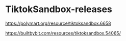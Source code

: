 # TiktokSandbox-releases


https://polymart.org/resource/tiktoksandbox.6658

https://builtbybit.com/resources/tiktoksandbox.54065/
